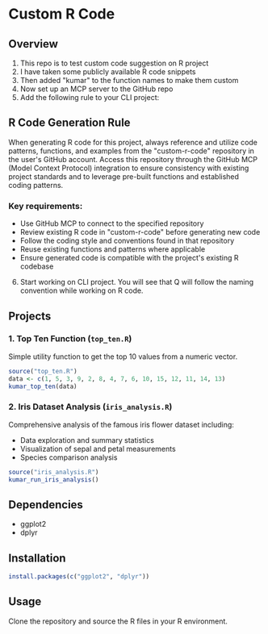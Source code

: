 # Custom R Code

## Overview

1. This repo is to test custom code suggestion on R project
2. I have taken some publicly available R code snippets
3. Then added "kumar" to the function names to make them custom
4. Now set up an MCP server to the GitHub repo
5. Add the following rule to your CLI project:

## R Code Generation Rule

When generating R code for this project, always reference and utilize code patterns, functions, and examples from the "custom-r-code" repository in the user's GitHub account. Access this repository through the GitHub MCP (Model Context Protocol) integration to ensure consistency with existing project standards and to leverage pre-built functions and established coding patterns.

### Key requirements:

- Use GitHub MCP to connect to the specified repository
- Review existing R code in "custom-r-code" before generating new code
- Follow the coding style and conventions found in that repository
- Reuse existing functions and patterns where applicable
- Ensure generated code is compatible with the project's existing R codebase

6. Start working on CLI project. You will see that Q will follow the naming convention while working on R code.

## Projects

### 1. Top Ten Function (`top_ten.R`)
Simple utility function to get the top 10 values from a numeric vector.

```r
source("top_ten.R")
data <- c(1, 5, 3, 9, 2, 8, 4, 7, 6, 10, 15, 12, 11, 14, 13)
kumar_top_ten(data)
```

### 2. Iris Dataset Analysis (`iris_analysis.R`)
Comprehensive analysis of the famous iris flower dataset including:
- Data exploration and summary statistics
- Visualization of sepal and petal measurements
- Species comparison analysis

```r
source("iris_analysis.R")
kumar_run_iris_analysis()
```

## Dependencies
- ggplot2
- dplyr

## Installation
```r
install.packages(c("ggplot2", "dplyr"))
```

## Usage
Clone the repository and source the R files in your R environment.